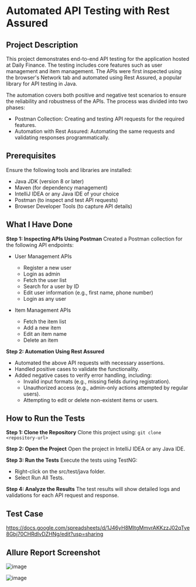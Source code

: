 # Automated API Testing with Rest Assured
## Project Description
This project demonstrates end-to-end API testing for the application hosted at Daily Finance. The testing includes core features such as user management and item management. The APIs were first inspected using the browser's Network tab and automated using Rest Assured, a popular library for API testing in Java.

The automation covers both positive and negative test scenarios to ensure the reliability and robustness of the APIs. The process was divided into two phases:

- Postman Collection: Creating and testing API requests for the required features.
- Automation with Rest Assured: Automating the same requests and validating responses programmatically.

## Prerequisites
Ensure the following tools and libraries are installed:

- Java JDK (version 8 or later)
- Maven (for dependency management)
- IntelliJ IDEA or any Java IDE of your choice
- Postman (to inspect and test API requests)
- Browser Developer Tools (to capture API details)

## What I Have Done
**Step 1: Inspecting APIs Using Postman**
Created a Postman collection for the following API endpoints:

- User Management APIs

  - Register a new user
  - Login as admin
  - Fetch the user list
  - Search for a user by ID
  - Edit user information (e.g., first name, phone number)
  - Login as any user

- Item Management APIs
  - Fetch the item list
  - Add a new item
  - Edit an item name
  - Delete an item

**Step 2: Automation Using Rest Assured**

- Automated the above API requests with necessary assertions.
- Handled positive cases to validate the functionality.
- Added negative cases to verify error handling, including:
  - Invalid input formats (e.g., missing fields during registration).
  - Unauthorized access (e.g., admin-only actions attempted by regular users).
  - Attempting to edit or delete non-existent items or users.
 
## How to Run the Tests
**Step 1: Clone the Repository**
Clone this project using: ```git clone <repository-url>```

**Step 2: Open the Project**
Open the project in IntelliJ IDEA or any Java IDE.

**Step 3: Run the Tests**
Execute the tests using TestNG:
  - Right-click on the src/test/java folder.
  - Select Run All Tests.

**Step 4: Analyze the Results**
The test results will show detailed logs and validations for each API request and response.

## Test Case

https://docs.google.com/spreadsheets/d/1J46yH8MItgMmvrAKKzzJ02qTye8Gbj70CHRdIvDZHNg/edit?usp=sharing

## Allure Report Screenshot

![image](https://github.com/user-attachments/assets/6079f00d-2ce5-4165-b4a6-4e29256a59d0)


![image](https://github.com/user-attachments/assets/1cf70ea1-9a15-4e72-adc3-456f19e979ec)
